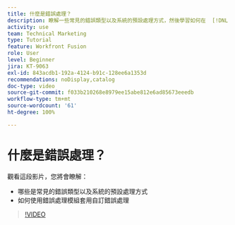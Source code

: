 ```yaml
---
title: 什麼是錯誤處理？
description: 瞭解一些常見的錯誤類型以及系統的預設處理方式，然後學習如何在  [!DNL Adobe Workfront Fusion] 中套用自訂錯誤處理。
activity: use
team: Technical Marketing
type: Tutorial
feature: Workfront Fusion
role: User
level: Beginner
jira: KT-9063
exl-id: 843acdb1-192a-4124-b91c-128ee6a1353d
recommendations: noDisplay,catalog
doc-type: video
source-git-commit: f033b210268e8979ee15abe812e6ad85673eeedb
workflow-type: tm+mt
source-wordcount: '61'
ht-degree: 100%

---
```


# 什麼是錯誤處理？

觀看這段影片，您將會瞭解：

* 哪些是常見的錯誤類型以及系統的預設處理方式
* 如何使用錯誤處理模組套用自訂錯誤處理

>[!VIDEO](https://video.tv.adobe.com/v/335304/?quality=12&learn=on)
